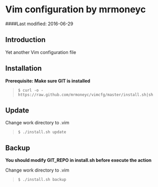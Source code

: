 Vim configuration by mrmoneyc
================================
####Last modified: 2016-06-29

## Introduction
Yet another Vim configuration file

## Installation
**Prerequisite: Make sure GIT is installed**
> `$ curl -o - https://raw.github.com/mrmoneyc/vimcfg/master/install.sh|sh`

## Update

Change work directory to .vim

> `$ ./install.sh update`

## Backup

**You should modify GIT_REPO in install.sh before execute the action**

Change work directory to .vim

> `$ ./install.sh backup`
